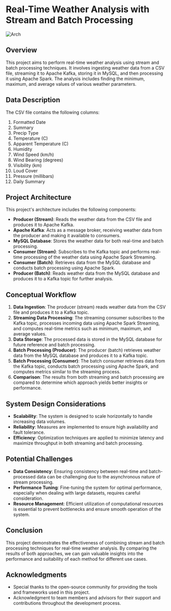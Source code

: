 # Real-Time Weather Analysis with Stream and Batch Processing
![Arch](https://github.com/Sakthe-Balan/WeatherAnalysis_Spark/assets/103580234/f4237c08-f72c-430b-9982-b961db1150bc)

## Overview

This project aims to perform real-time weather analysis using stream and batch processing techniques. It involves ingesting weather data from a CSV file, streaming it to Apache Kafka, storing it in MySQL, and then processing it using Apache Spark. The analysis includes finding the minimum, maximum, and average values of various weather parameters.

## Data Description

The CSV file contains the following columns:

1. Formatted Date
2. Summary
3. Precip Type
4. Temperature (C)
5. Apparent Temperature (C)
6. Humidity
7. Wind Speed (km/h)
8. Wind Bearing (degrees)
9. Visibility (km)
10. Loud Cover
11. Pressure (millibars)
12. Daily Summary

## Project Architecture

This project's architecture includes the following components:

- **Producer (Stream)**: Reads the weather data from the CSV file and produces it to Apache Kafka.
- **Apache Kafka**: Acts as a message broker, receiving weather data from the producer and making it available to consumers.
- **MySQL Database**: Stores the weather data for both real-time and batch processing.
- **Consumer (Stream)**: Subscribes to the Kafka topic and performs real-time processing of the weather data using Apache Spark Streaming.
- **Consumer (Batch)**: Retrieves data from the MySQL database and conducts batch processing using Apache Spark.
- **Producer (Batch)**: Reads weather data from the MySQL database and produces it to a Kafka topic for further analysis.

## Conceptual Workflow

1. **Data Ingestion**: The producer (stream) reads weather data from the CSV file and produces it to a Kafka topic.
2. **Streaming Data Processing**: The streaming consumer subscribes to the Kafka topic, processes incoming data using Apache Spark Streaming, and computes real-time metrics such as minimum, maximum, and average values.
3. **Data Storage**: The processed data is stored in the MySQL database for future reference and batch processing.
4. **Batch Processing (Producer)**: The producer (batch) retrieves weather data from the MySQL database and produces it to a Kafka topic.
5. **Batch Processing (Consumer)**: The batch consumer retrieves data from the Kafka topic, conducts batch processing using Apache Spark, and computes metrics similar to the streaming process.
6. **Comparison**: The results from both streaming and batch processing are compared to determine which approach yields better insights or performance.

## System Design Considerations

- **Scalability**: The system is designed to scale horizontally to handle increasing data volumes.
- **Reliability**: Measures are implemented to ensure high availability and fault tolerance.
- **Efficiency**: Optimization techniques are applied to minimize latency and maximize throughput in both streaming and batch processing.

## Potential Challenges

- **Data Consistency**: Ensuring consistency between real-time and batch-processed data can be challenging due to the asynchronous nature of stream processing.
- **Performance Tuning**: Fine-tuning the system for optimal performance, especially when dealing with large datasets, requires careful consideration.
- **Resource Management**: Efficient utilization of computational resources is essential to prevent bottlenecks and ensure smooth operation of the system.

## Conclusion

This project demonstrates the effectiveness of combining stream and batch processing techniques for real-time weather analysis. By comparing the results of both approaches, we can gain valuable insights into the performance and suitability of each method for different use cases.

## Acknowledgments

- Special thanks to the open-source community for providing the tools and frameworks used in this project.
- Acknowledgment to team members and advisors for their support and contributions throughout the development process.
